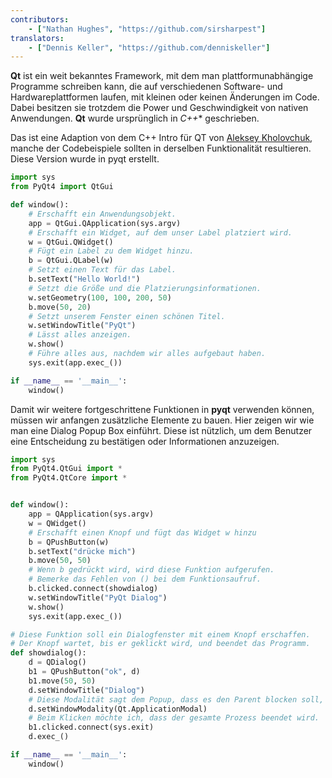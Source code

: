 ```yaml
---
contributors:
    - ["Nathan Hughes", "https://github.com/sirsharpest"]
translators:
    - ["Dennis Keller", "https://github.com/denniskeller"]
---
```


**Qt** ist ein weit bekanntes Framework, mit dem man plattformunabhängige Programme schreiben kann,
die auf verschiedenen Software- und Hardwareplattformen laufen, mit kleinen oder keinen Änderungen im Code.
Dabei besitzen sie trotzdem die Power und Geschwindigkeit von nativen Anwendungen.
**Qt** wurde ursprünglich in *C++** geschrieben.

Das ist eine Adaption von dem C++ Intro für QT von [Aleksey Kholovchuk](https://github.com/vortexxx192),
manche der Codebeispiele sollten in derselben Funktionalität resultieren.
Diese Version wurde in pyqt erstellt.

```python
import sys
from PyQt4 import QtGui

def window():
	# Erschafft ein Anwendungsobjekt.
    app = QtGui.QApplication(sys.argv)
	# Erschafft ein Widget, auf dem unser Label platziert wird.
    w = QtGui.QWidget()
	# Fügt ein Label zu dem Widget hinzu.
    b = QtGui.QLabel(w)
	# Setzt einen Text für das Label.
    b.setText("Hello World!")
	# Setzt die Größe und die Platzierungsinformationen.
    w.setGeometry(100, 100, 200, 50)
    b.move(50, 20)
	# Setzt unserem Fenster einen schönen Titel.
    w.setWindowTitle("PyQt")
	# Lässt alles anzeigen.
    w.show()
	# Führe alles aus, nachdem wir alles aufgebaut haben.
    sys.exit(app.exec_())

if __name__ == '__main__':
    window()
```

Damit wir weitere fortgeschrittene Funktionen in **pyqt** verwenden können,
müssen wir anfangen zusätzliche Elemente zu bauen.
Hier zeigen wir wie man eine Dialog Popup Box einführt.
Diese ist nützlich, um dem Benutzer eine Entscheidung zu bestätigen oder Informationen anzuzeigen.

```python
import sys
from PyQt4.QtGui import *
from PyQt4.QtCore import *


def window():
    app = QApplication(sys.argv)
    w = QWidget()
    # Erschafft einen Knopf und fügt das Widget w hinzu
    b = QPushButton(w)
    b.setText("drücke mich")
    b.move(50, 50)
    # Wenn b gedrückt wird, wird diese Funktion aufgerufen.
    # Bemerke das Fehlen von () bei dem Funktionsaufruf.
    b.clicked.connect(showdialog)
    w.setWindowTitle("PyQt Dialog")
    w.show()
    sys.exit(app.exec_())

# Diese Funktion soll ein Dialogfenster mit einem Knopf erschaffen.
# Der Knopf wartet, bis er geklickt wird, und beendet das Programm.
def showdialog():
    d = QDialog()
    b1 = QPushButton("ok", d)
    b1.move(50, 50)
    d.setWindowTitle("Dialog")
    # Diese Modalität sagt dem Popup, dass es den Parent blocken soll, solange es aktiv ist.
    d.setWindowModality(Qt.ApplicationModal)
    # Beim Klicken möchte ich, dass der gesamte Prozess beendet wird.
    b1.clicked.connect(sys.exit)
    d.exec_()

if __name__ == '__main__':
    window()
```

